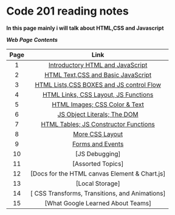 # Code 201 reading notes
**In this page mainly i will talk about HTML,CSS and Javascript**

***Web Page Contents***

|Page            | Link 
|   :----------: | :----------:    |
|1   |  [Introductory HTML and JavaScript](https://mahmoudzeidan10.github.io/reading-notes-201/class-01)
|2   |  [HTML Text,CSS and Basic JavaScript](https://mahmoudzeidan10.github.io/reading-notes-201/class-02)
|3   |   [HTML Lists,CSS BOXES and JS control Flow](https://mahmoudzeidan10.github.io/reading-notes-201/class-03)
|4  |   [HTML Links, CSS Layout, JS Functions](https://mahmoudzeidan10.github.io/reading-notes-201/class-04)
|5  |   [ HTML Images; CSS Color & Text](https://mahmoudzeidan10.github.io/reading-notes-201/class-05)
| 6 |   [ JS Object Literals; The DOM](https://mahmoudzeidan10.github.io/reading-notes-201/class-06)
| 7 |   [HTML Tables; JS Constructor Functions](https://mahmoudzeidan10.github.io/reading-notes-201/class-07)
| 8 |   [More CSS Layout](https://mahmoudzeidan10.github.io/reading-notes-201/class-08)
| 9 |   [Forms and Events](https://mahmoudzeidan10.github.io/reading-notes-201/class-09)  
| 10 |   [JS Debugging]
| 11 |   [Assorted Topics]
| 12 |   [Docs for the HTML canvas Element & Chart.js]
| 13 |   [Local Storage]
| 14 |   [ CSS Transforms, Transitions, and Animations]
| 15 |   [What Google Learned About Teams]
